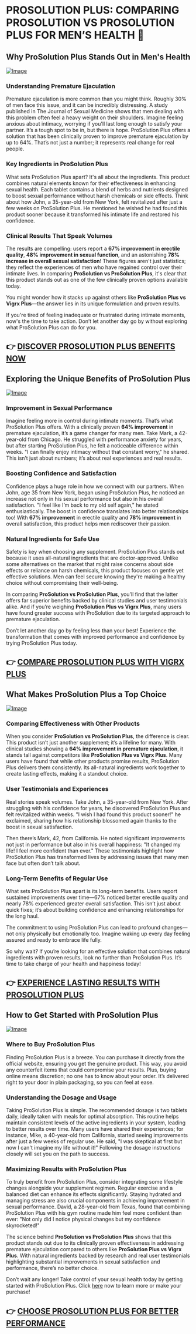 # PROSOLUTION PLUS: COMPARING PROSOLUTION VS PROSOLUTION PLUS FOR MEN’S HEALTH 💪

## Why ProSolution Plus Stands Out in Men's Health  
[![Image](https://www2.sellhealth.com/175/prosolutionplus_3_3.jpg)](https://gchaffi.com/47WrpEMI)  
### Understanding Premature Ejaculation  
Premature ejaculation is more common than you might think. Roughly 30% of men face this issue, and it can be incredibly distressing. A study published in The Journal of Sexual Medicine shows that men dealing with this problem often feel a heavy weight on their shoulders. Imagine feeling anxious about intimacy, worrying if you'll last long enough to satisfy your partner. It’s a tough spot to be in, but there is hope. ProSolution Plus offers a solution that has been clinically proven to improve premature ejaculation by up to 64%. That’s not just a number; it represents real change for real people.  

### Key Ingredients in ProSolution Plus  
What sets ProSolution Plus apart? It's all about the ingredients. This product combines natural elements known for their effectiveness in enhancing sexual health. Each tablet contains a blend of herbs and nutrients designed to boost sexual performance without harsh chemicals or side effects. Think about how John, a 35-year-old from New York, felt revitalized after just a few weeks on ProSolution Plus. He mentioned he wished he had found this product sooner because it transformed his intimate life and restored his confidence.

### Clinical Results That Speak Volumes  
The results are compelling: users report a **67% improvement in erectile quality**, **48% improvement in sexual function**, and an astonishing **78% increase in overall sexual satisfaction**! These figures aren't just statistics; they reflect the experiences of men who have regained control over their intimate lives. In comparing **ProSolution vs ProSolution Plus**, it's clear that this product stands out as one of the few clinically proven options available today.

You might wonder how it stacks up against others like **ProSolution Plus vs Vigrx Plus**—the answer lies in its unique formulation and proven results.

If you're tired of feeling inadequate or frustrated during intimate moments, now's the time to take action. Don’t let another day go by without exploring what ProSolution Plus can do for you.



## 👉 [DISCOVER PROSOLUTION PLUS BENEFITS NOW](https://gchaffi.com/47WrpEMI)

## Exploring the Unique Benefits of ProSolution Plus

[![Image](https://www2.sellhealth.com/175/prosolutionplus_3_9.gif)](https://gchaffi.com/47WrpEMI)

### Improvement in Sexual Performance  
Imagine feeling more in control during intimate moments. That’s what ProSolution Plus offers. With a clinically proven **64% improvement** in premature ejaculation, it’s a game changer for many men. Take Mark, a 42-year-old from Chicago. He struggled with performance anxiety for years, but after starting ProSolution Plus, he felt a noticeable difference within weeks. "I can finally enjoy intimacy without that constant worry," he shared. This isn’t just about numbers; it’s about real experiences and real results.

### Boosting Confidence and Satisfaction  
Confidence plays a huge role in how we connect with our partners. When John, age 35 from New York, began using ProSolution Plus, he noticed an increase not only in his sexual performance but also in his overall satisfaction. "I feel like I’m back to my old self again," he stated enthusiastically. The boost in confidence translates into better relationships too! With **67% improvement** in erectile quality and **78% improvement** in overall satisfaction, this product helps men rediscover their passion.

### Natural Ingredients for Safe Use  
Safety is key when choosing any supplement. ProSolution Plus stands out because it uses all-natural ingredients that are doctor-approved. Unlike some alternatives on the market that might raise concerns about side effects or reliance on harsh chemicals, this product focuses on gentle yet effective solutions. Men can feel secure knowing they're making a healthy choice without compromising their well-being.

In comparing **ProSolution vs ProSolution Plus**, you’ll find that the latter offers far superior benefits backed by clinical studies and user testimonials alike. And if you’re weighing **ProSolution Plus vs Vigrx Plus**, many users have found greater success with ProSolution due to its targeted approach to premature ejaculation.

Don’t let another day go by feeling less than your best! Experience the transformation that comes with improved performance and confidence by trying ProSolution Plus today.



## 👉 [COMPARE PROSOLUTION PLUS WITH VIGRX PLUS](https://gchaffi.com/47WrpEMI)

## What Makes ProSolution Plus a Top Choice

[![Image](https://www2.sellhealth.com/175/prosolutionplus_3_7.gif)](https://gchaffi.com/47WrpEMI)

### Comparing Effectiveness with Other Products  
When you consider **ProSolution vs ProSolution Plus**, the difference is clear. This product isn’t just another supplement; it’s a lifeline for many. With clinical studies showing a **64% improvement in premature ejaculation**, it stands tall against competitors like **ProSolution Plus vs Vigrx Plus**. Many users have found that while other products promise results, ProSolution Plus delivers them consistently. Its all-natural ingredients work together to create lasting effects, making it a standout choice.

### User Testimonials and Experiences  
Real stories speak volumes. Take John, a 35-year-old from New York. After struggling with his confidence for years, he discovered ProSolution Plus and felt revitalized within weeks. "I wish I had found this product sooner!" he exclaimed, sharing how his relationship blossomed again thanks to the boost in sexual satisfaction.

Then there’s Mark, 42, from California. He noted significant improvements not just in performance but also in his overall happiness: "It changed my life! I feel more confident than ever." These testimonials highlight how ProSolution Plus has transformed lives by addressing issues that many men face but often don’t talk about.

### Long-Term Benefits of Regular Use  
What sets ProSolution Plus apart is its long-term benefits. Users report sustained improvements over time—67% noticed better erectile quality and nearly 78% experienced greater overall satisfaction. This isn’t just about quick fixes; it’s about building confidence and enhancing relationships for the long haul.

The commitment to using ProSolution Plus can lead to profound changes—not only physically but emotionally too. Imagine waking up every day feeling assured and ready to embrace life fully.

So why wait? If you’re looking for an effective solution that combines natural ingredients with proven results, look no further than ProSolution Plus. It’s time to take charge of your health and happiness today!



## 👉 [EXPERIENCE LASTING RESULTS WITH PROSOLUTION PLUS](https://gchaffi.com/47WrpEMI)

## How to Get Started with ProSolution Plus

[![Image](https://www2.sellhealth.com/175/prosolutionplus_3_5.jpg)](https://gchaffi.com/47WrpEMI)

### Where to Buy ProSolution Plus  
Finding ProSolution Plus is a breeze. You can purchase it directly from the official website, ensuring you get the genuine product. This way, you avoid any counterfeit items that could compromise your results. Plus, buying online means discretion; no one has to know about your order. It’s delivered right to your door in plain packaging, so you can feel at ease.

### Understanding the Dosage and Usage  
Taking ProSolution Plus is simple. The recommended dosage is two tablets daily, ideally taken with meals for optimal absorption. This routine helps maintain consistent levels of the active ingredients in your system, leading to better results over time. Many users have shared their experiences; for instance, Mike, a 40-year-old from California, started seeing improvements after just a few weeks of regular use. He said, "I was skeptical at first but now I can't imagine my life without it!" Following the dosage instructions closely will set you on the path to success.

### Maximizing Results with ProSolution Plus  
To truly benefit from ProSolution Plus, consider integrating some lifestyle changes alongside your supplement regimen. Regular exercise and a balanced diet can enhance its effects significantly. Staying hydrated and managing stress are also crucial components in achieving improvement in sexual performance. David, a 28-year-old from Texas, found that combining ProSolution Plus with his gym routine made him feel more confident than ever: "Not only did I notice physical changes but my confidence skyrocketed!" 

The science behind **ProSolution vs ProSolution Plus** shows that this product stands out due to its clinically proven effectiveness in addressing premature ejaculation compared to others like **ProSolution Plus vs Vigrx Plus**. With natural ingredients backed by research and real user testimonials highlighting substantial improvements in sexual satisfaction and performance, there’s no better choice.

Don’t wait any longer! Take control of your sexual health today by getting started with ProSolution Plus. Click [here](https://gchaffi.com/47WrpEMI) now to learn more or make your purchase!



## 👉 [CHOOSE PROSOLUTION PLUS FOR BETTER PERFORMANCE](https://gchaffi.com/47WrpEMI)